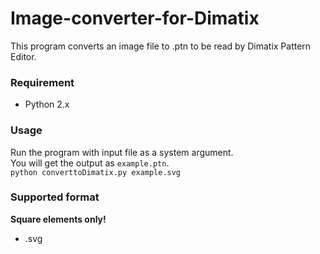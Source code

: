 # Image-converter-for-Dimatix
This program converts an image file to .ptn to be read by Dimatix Pattern Editor.

### Requirement ###
+ Python 2.x

### Usage ###
Run the program with input file as a system argument.  
You will get the output as ``example.ptn``.  
  ``python converttoDimatix.py example.svg``

### Supported format ###
**Square elements only!**  
+ .svg
